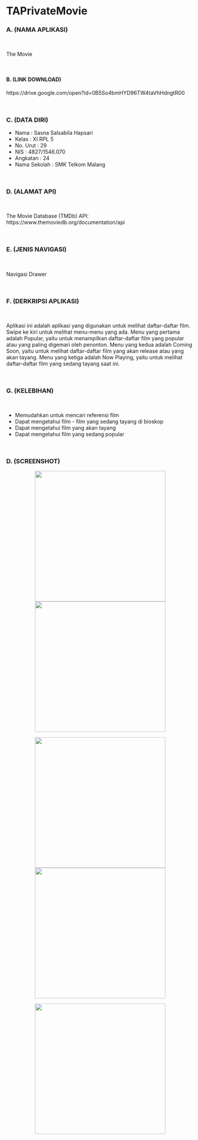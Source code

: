 # TAPrivateMovie

### A. (NAMA APLIKASI)

<br>
<P>The Movie</P>
<br>

#### B. (LINK DOWNLOAD)
<P> https://drive.google.com/open?id=0B5So4bmHYD96TW4taVhHdngtR00 </P>

<br>

### C. (DATA DIRI)
- Nama          : Sasna Salsabila Hapsari
- Kelas         : XI RPL 5
- No. Urut      : 29
- NIS           : 4827/1546.070
- Angkatan      : 24
- Nama Sekolah  : SMK Telkom Malang

<br>

### D. (ALAMAT API)

<br>

<P> The Movie Database (TMDb) API: https://www.themoviedb.org/documentation/api </P>

<br>

### E. (JENIS NAVIGASI)

<br>

<P> Navigasi Drawer </P>

<br>

### F. (DERKRIPSI APLIKASI)

<br>

<P> Aplikasi ini adalah aplikasi yang digunakan untuk melihat daftar-daftar film. Swipe ke kiri untuk melihat menu-menu yang ada. Menu yang pertama adalah Popular, yaitu untuk menampilkan daftar-daftar film yang popular atau yang paling digemari oleh penonton. Menu yang kedua adalah Coming Soon, yaitu untuk melihat daftar-daftar film yang akan release atau yang akan tayang. Menu yang ketiga adalah Now Playing, yaitu untuk melihat daftar-daftar film yang sedang tayang saat ini. </P>

<br>

### G. (KELEBIHAN)

<br>

- Memudahkan untuk mencari referensi film
- Dapat mengetahui film - film yang sedang tayang di bioskop
- Dapat mengetahui film yang akan tayang
- Dapat mengetahui film yang sedang popular

<br>

### D. (SCREENSHOT)
<p align="center">
   <img src="https://cloud.githubusercontent.com/assets/22133030/26035703/bc091aa4-38fa-11e7-8072-6a44f2e7303c.png" width="350"/>
   <img src="https://cloud.githubusercontent.com/assets/22133030/26035705/bf8bc1d6-38fa-11e7-9bfb-7cb7d2fa3cde.png" width="350"/>
 </p>
 <p align="center">
   <img src="https://cloud.githubusercontent.com/assets/22133030/26035707/c2a123b6-38fa-11e7-8d71-1df5b8a6ab01.png" width="350"/>
   <img src="https://cloud.githubusercontent.com/assets/22133030/26035709/c72969fc-38fa-11e7-8159-e074a7d6ba3d.png" width="350"/>
 </p>
  <p align="center">
   <img src="https://cloud.githubusercontent.com/assets/22133030/26035712/caeb2c4c-38fa-11e7-9ae7-3f3d0e6031f5.png" width="350"/>
 </p>
